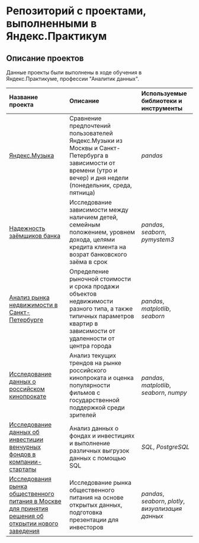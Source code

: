 # Репозиторий с проектами, выполненными в Яндекс.Практикум


## Описание проектов

Данные проекты были выполнены в ходе обучения в Яндекс.Практикуме, профессии "Аналитик данных".

| Название проекта | Описание | Используемые библиотеки и инструменты | 
| :---------------------- | :---------------------- | :---------------------- |
| [Яндекс.Музыка](https://github.com/mariakudryavtseva/Yandex_Practicum_projects/tree/master/Yandex_Music) | Сравнение предпочтений пользователей Яндекс.Музыки из Москвы и Санкт-Петербурга в зависимости от времени (утро и вечер) и дня недели (понедельник, среда, пятница)| *pandas* |
| [Надежность заёмщиков банка](https://github.com/mariakudryavtseva/Yandex_Practicum_projects/tree/master/Reliability_of_the_borrower) | Исследование зависимости между наличием детей, семейным положением, уровнем дохода, целями кредита клиента на возрат банковского заёма в срок| *pandas*, *seaborn*, *pymystem3* |
| [Анализ рынка недвижимости в Санкт-Петербурге](https://github.com/mariakudryavtseva/Yandex_Practicum_projects/tree/master/Real_estate) | Определение рыночной стоимости и срока продажи объектов недвижимости разного типа, а также типичных параметров квартир в зависимости от удаленности от центра города| *pandas*, *matplotlib*, *seaborn* |
| [Исследование данных о российском кинопрокате](https://github.com/mariakudryavtseva/Yandex_Practicum_projects/tree/master/Film_distribution) | Анализ текущих трендов на рынке российского кинопроката и оценка популярности фильмов с государственной поддержкой среди зрителей| *pandas*, *matplotlib*, *seaborn*, *numpy* |
| [Исследование данных об инвестиции венчурных фондов в компании-стартапы](https://github.com/mariakudryavtseva/Yandex_Practicum_projects/tree/master/Startup_investments) | Анализ данных о фондах и инвестициях и выполнение различных выгрузок данных с помощью SQL| *SQL*, *PostgreSQL* |
| [Исследования рынка общественного питания в Москве для принятия решения об открытии нового заведения](https://github.com/mariakudryavtseva/Yandex_Practicum_projects/tree/master/Catering_Moscow) | Исследование рынка общественного питания на основе открытых данных, подготовка презентации для инвесторов| *pandas*, *seaborn*, *plotly*, *визуализация данных* |